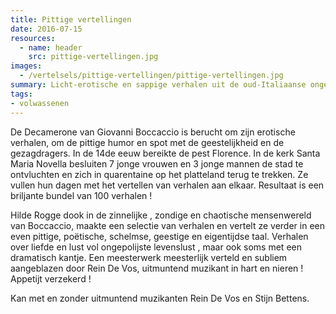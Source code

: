 ```yaml
---
title: Pittige vertellingen
date: 2016-07-15
resources:
  - name: header
    src: pittige-vertellingen.jpg
images:
  - /vertelsels/pittige-vertellingen/pittige-vertellingen.jpg
summary: Licht-erotische en sappige verhalen uit de oud-Italiaanse ongekuiste ‘Decamerone’ van Giovanni Boccaccio
tags:
- volwassenen
---
```


De Decamerone van Giovanni Boccaccio is berucht om zijn erotische verhalen, om de pittige humor en spot met de geestelijkheid en de gezagdragers.
In de 14de eeuw bereikte de pest Florence. 
In de kerk Santa Maria Novella besluiten 7 jonge vrouwen en 3 jonge mannen de stad te ontvluchten en zich in quarentaine op het platteland terug te trekken.
Ze vullen hun dagen met het vertellen van verhalen aan elkaar.
Resultaat is een briljante bundel van 100 verhalen !

Hilde Rogge dook in de zinnelijke , zondige en chaotische mensenwereld van Boccaccio, maakte een selectie van verhalen en vertelt ze verder in een even pittige, poëtische, schelmse, geestige en eigentijdse taal.
Verhalen over liefde en lust vol ongepolijste levenslust , maar ook soms met een dramatisch kantje.
Een meesterwerk meesterlijk verteld en subliem aangeblazen door Rein De Vos, uitmuntend muzikant in hart en nieren ! Appetijt verzekerd !

Kan met en zonder uitmuntend muzikanten Rein De Vos en Stijn Bettens.
